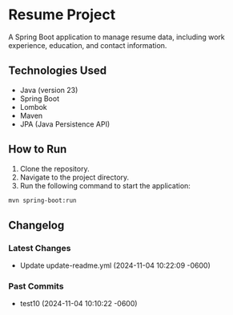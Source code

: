 # Resume Project
A Spring Boot application to manage resume data, including work experience, education, and contact information.

## Technologies Used
- Java (version 23)
- Spring Boot
- Lombok
- Maven
- JPA (Java Persistence API)

## How to Run
1. Clone the repository.
2. Navigate to the project directory.
3. Run the following command to start the application:
```sh
mvn spring-boot:run
```

## Changelog
### Latest Changes
- Update update-readme.yml (2024-11-04 10:22:09 -0600)
### Past Commits
- test10 (2024-11-04 10:10:22 -0600)

